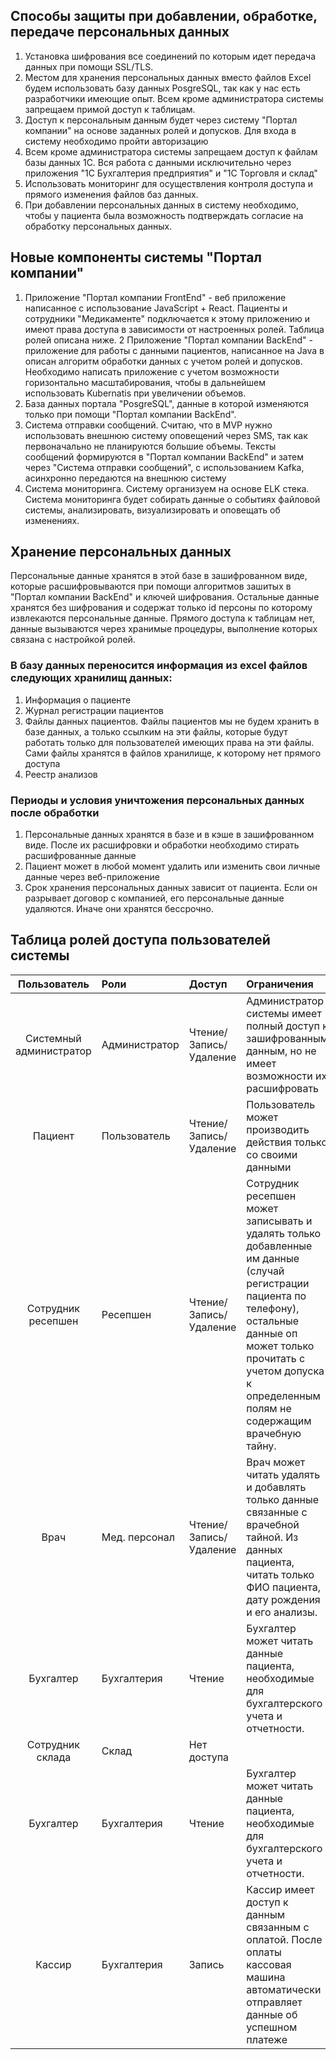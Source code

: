 ## Способы защиты при добавлении, обработке, передаче персональных данных

1. Установка шифрования все соединений по которым идет передача данных при помощи SSL/TLS.
2. Местом для хранения персональных данных вместо файлов Excel будем использовать базу данных PosgreSQL, так как у нас есть разработчики имеющие опыт. Всем кроме администратора системы запрещаем примой доступ к таблицам.
3. Доступ к персональным данным будет через систему "Портал компании" на основе заданных ролей и допусков. Для входа в систему необходимо пройти авторизацию
4. Всем кроме администратора системы запрещаем доступ к файлам базы данных 1С. Вся работа с данными исключительно через приложения "1C Бухгалтерия предприятия" и "1C Торговля и склад" 
5. Использовать мониторинг для осуществления контроля доступа и прямого изменения файлов баз данных.
6. При добавлении персональных данных в систему необходимо, чтобы у пациента была возможность подтверждать согласие на обработку персональных данных.

## Новые компоненты системы "Портал компании"

1. Приложение "Портал компании FrontEnd" -  веб приложение написанное с использование JavaScript + React. Пациенты и сотрудники "Медикаменте" подключается к этому приложению и имеют права доступа в зависимости от настроенных ролей. Таблица ролей описана ниже.
2  Приложение "Портал компании BackEnd" - приложение для работы с данными пациентов, написанное на Java в описан алгоритм обработки данных с учетом ролей и допусков. Необходимо написать приложение с учетом возможности горизонтально масштабирования, чтобы в дальнейшем использовать Kubernatis при увеличении объемов.
3. База данных портала "PosgreSQL", данные в которой изменяются только при помощи "Портал компании BackEnd".
4. Система отправки сообщений. Считаю, что в MVP нужно использовать внешнюю систему оповещений через SMS, так как первоначально не планируются большие объемы. Тексты сообщений формируются в "Портал компании BackEnd" и затем через "Система отправки сообщений", с использованием  Kafka, асинхронно передаются на внешнюю систему
5. Система мониторинга. Систему организуем на основе ELK стека. Система мониторинга будет собирать данные о событиях файловой системы, анализировать, визуализировать и оповещать об изменениях. 

## Хранение персональных данных

Персональные данные хранятся в этой базе в зашифрованном виде, которые расшифровываются при помощи алгоритмов зашитых в "Портал компании BackEnd" и ключей шифрования. Остальные данные хранятся без шифрования и содержат только id персоны по которому извлекаются персональные данные. Прямого доступа к таблицам нет, данные вызываются через хранимые процедуры, выполнение которых связана с настройкой ролей.

### В базу данных переносится информация из excel файлов следующих хранилищ данных:

1. Информация о пациенте
2. Журнал регистрации пациентов
3. Файлы данных пациентов. Файлы пациентов мы не будем хранить в базе данных, а только ссылким на эти файлы, которые будут работать только для пользователей имеющих права на эти файлы. Сами файлы хранятся в файлов хранилище, к которому нет прямого доступа
4. Реестр анализов

### Периоды и условия уничтожения персональных данных после обработки

1. Персональные данных хранятся в базе и в кэше в зашифрованном виде. После их расшифровки и обработки необходимо стирать расшифрованные данные
2. Пациент может в любой момент удалить или изменить свои личные данные через веб-приложение
3. Срок хранения персональных данных зависит от пациента. Если он разрывает договор с компанией, его персональные данные удаляются. Иначе они хранятся бессрочно.

## Таблица ролей доступа пользователей системы

|**Пользователь**|**Роли**|**Доступ**|**Ограничения**|
| :-: | :- | :- | :- |
|Системный администратор| Администратор| Чтение/Запись/Удаление |Администратор системы имеет полный доступ к зашифрованным данным, но не имеет возможности их расшифровать|
|Пациент| Пользователь| Чтение/Запись/Удаление |Пользователь может производить действия только со своими данными|
|Сотрудник ресепшен| Ресепшен | Чтение/Запись/Удаление |Сотрудник ресепшен  может записывать и удалять только добавленные им данные (случай регистрации пациента по телефону), остальные данные оп может только прочитать с учетом допуска к определенным полям не содержащим врачебную тайну.|
|Врач| Мед. персонал | Чтение/Запись/Удаление |Врач может читать удалять и добавлять только данные связанные с врачебной тайной.  Из данных пациента, читать только ФИО пациента, дату рождения и его анализы.|
|Бухгалтер| Бухгалтерия | Чтение |Бухгалтер может читать данные пациента, необходимые для бухгалтерского учета и отчетности.|
|Сотрудник склада| Склад | Нет доступа ||
|Бухгалтер| Бухгалтерия | Чтение |Бухгалтер может читать данные пациента, необходимые для бухгалтерского учета и отчетности.|
|Кассир| Бухгалтерия | Запись |Кассир имеет доступ к данным связанным с оплатой. После оплаты кассовая машина автоматически отправляет данные об успешном платеже|